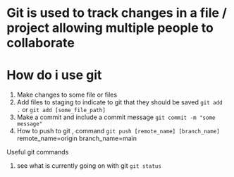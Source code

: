 # Git is used to track changes in a file / project allowing multiple people to collaborate

# How do i use git
1. Make changes to some file or files
2. Add files to staging to indicate to git that they should be saved
`git add .` or `git add [some_file_path]`
3. Make a commit and include a commit message
`git commit -m "some message"`
4. How to push to git , command
`git push [remote_name] [branch_name]`
remote_name=origin
branch_name=main

Useful git commands
1. see what is currently going on with git
`git status`
